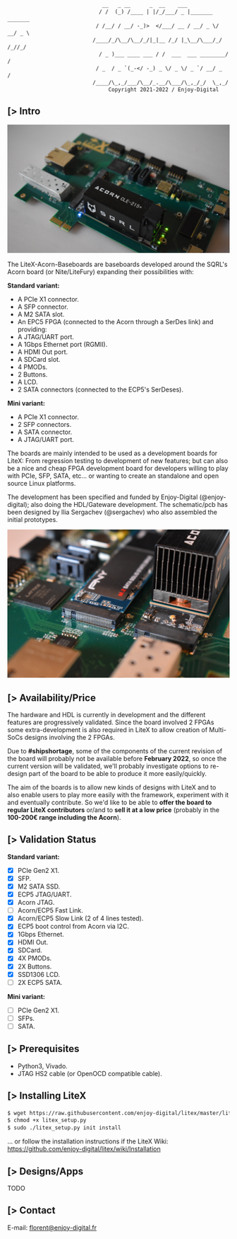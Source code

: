 
                                  __   _ __      _  __    ___
                                 / /  (_) /____ | |/_/___/ _ |_______  _______
                                / /__/ / __/ -_)>  </___/ __ / __/ _ \/ __/ _ \
                               /____/_/\__/\__/_/|_|__ /_/ |_\__/\___/_/ /_//_/
                                 / _ )___ ____ ___ / /  ___  ___ ________/ /
                                / _  / _ `(_-</ -_) _ \/ _ \/ _ `/ __/ _  /
                               /____/\_,_/___/\__/_.__/\___/\_,_/_/  \_,_/
                                    Copyright 2021-2022 / Enjoy-Digital

[> Intro
--------

![](hardware/acorn-baseboard-proto.jpg)

The LiteX-Acorn-Baseboards are baseboards developed around the SQRL's Acorn board (or Nite/LiteFury) expanding their possibilities with:

**Standard variant:**
- A PCIe X1 connector.
- A SFP connector.
- A M2 SATA slot.
- An EPC5 FPGA (connected to the Acorn through a SerDes link) and providing:
- A JTAG/UART port.
- A 1Gbps Ethernet port (RGMII).
- A HDMI Out port.
- A SDCard slot.
- 4 PMODs.
- 2 Buttons.
- A LCD.
- 2 SATA connectors (connected to the ECP5's SerDeses).

**Mini variant:**
- A PCIe X1 connector.
- 2 SFP connectors.
- A SATA connector.
- A JTAG/UART port.

The boards are mainly intended to be used as a development boards for LiteX: From regression testing to development of new features; but can also
be a nice and cheap FPGA development board for developers willing to play with PCIe, SFP, SATA, etc... or wanting to create an standalone and
open source Linux platforms.

The development has been specified and funded by Enjoy-Digital (@enjoy-digital); also doing the HDL/Gateware development.
The schematic/pcb has been designed by Ilia Sergachev (@sergachev) who also assembled the initial prototypes.

![](hardware/acorn-baseboard-m2-ssd.jpg)

[> Availability/Price
---------------------

The hardware and HDL is currently in development and the different features are  progressively validated. Since the board involved 2 FPGAs some extra-development is also required in LiteX to allow creation of Multi-SoCs designs involving the 2 FPGAs.

Due to **#shipshortage**, some of the components of the current revision of the board will  probably not be available before **February 2022**, so once the current version will be validated, we'll probably investigate options to re-design part of the board to be able to produce it more easily/quickly.

The aim of the boards is to allow new kinds of designs with LiteX and to also enable users to play more easily with the framework, experiment with it and eventually contribute. So we'd like to be able to **offer the board to regular LiteX contributors** or/and to **sell it at a low price** (probably in the **100-200€ range including the Acorn**).

[> Validation Status
--------------------
**Standard variant:**
- [X] PCIe Gen2 X1.
- [X] SFP.
- [X] M2 SATA SSD.
- [X] ECP5 JTAG/UART.
- [X] Acorn JTAG.
- [ ] Acorn/ECP5 Fast Link.
- [X] Acorn/ECP5 Slow Link (2 of 4 lines tested).
- [X] ECP5 boot control from Acorn via I2C.
- [X] 1Gbps Ethernet.
- [X] HDMI Out.
- [X] SDCard.
- [X] 4X PMODs.
- [X] 2X Buttons.
- [X] SSD1306 LCD.
- [ ] 2X ECP5 SATA.

**Mini variant:**
- [ ] PCIe Gen2 X1.
- [ ] SFPs.
- [ ] SATA.

[> Prerequisites
----------------
- Python3, Vivado.
- JTAG HS2 cable (or OpenOCD compatible cable).

[> Installing LiteX
-------------------
```sh
$ wget https://raw.githubusercontent.com/enjoy-digital/litex/master/litex_setup.py
$ chmod +x litex_setup.py
$ sudo ./litex_setup.py init install
```
... or follow the installation instructions if the LiteX Wiki: https://github.com/enjoy-digital/litex/wiki/Installation

[> Designs/Apps
---------------

TODO

[> Contact
-------------
E-mail: florent@enjoy-digital.fr